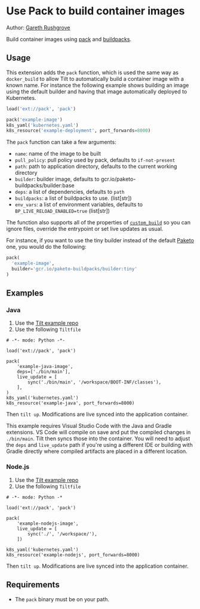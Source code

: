 # Use Pack to build container images

Author: [Gareth Rushgrove](https://github.com/garethr)

Build container images using [pack](https://buildpacks.io/docs/install-pack/) and [buildpacks](https://buildpacks.io/).

## Usage

This extension adds the `pack` function, which is used the same way as `docker_build` to allow Tilt
to automatically build a container image with a known name. For instance the following example shows
building an image using the default builder and having that image automatically deployed to Kubernetes.

```python
load('ext://pack', 'pack')

pack('example-image')
k8s_yaml('kubernetes.yaml')
k8s_resource('example-deployment', port_forwards=8000)
```

The `pack` function can take a few arguments:

- `name`: name of the image to be built
- `pull_policy`: pull policy used by pack, defaults to `if-not-present`
- `path`: path to application directory, defaults to the current working directory
- `builder`: builder image, defaults to gcr.io/paketo-buildpacks/builder:base
- `deps`: a list of dependencies, defaults to `path`
- `buildpacks`: a list of buildpacks to use. (list[str])
- `env_vars`: a list of environment variables, defaults to `BP_LIVE_RELOAD_ENABLED=true` (list[str])

The function also supports all of the properties of [`custom_build`](https://docs.tilt.dev/api.html#api.custom_build) so
you can ignore files, override the entrypoint or set live updates as usual.

For instance, if you want to use the tiny builder instead of the default [Paketo](https://paketo.io/) one,
you would do the following:

```python
pack(
  'example-image',
  builder='gcr.io/paketo-buildpacks/builder:tiny'
)
```

## Examples

### Java

1. Use the [Tilt example repo](https://github.com/tilt-dev/tilt-example-java)
2. Use the following `Tiltfile`

```
# -*- mode: Python -*-

load('ext://pack', 'pack')

pack(
    'example-java-image',
    deps=['./bin/main'],
    live_update = [
        sync('./bin/main', '/workspace/BOOT-INF/classes'),
    ],
)
k8s_yaml('kubernetes.yaml')
k8s_resource('example-java', port_forwards=8000)
```

Then `tilt up`. Modifications are live synced into the application container.

This example requires Visual Studio Code with the Java and Gradle extensions. VS Code will compile on save and put the compiled changes in `./bin/main`. Tilt then syncs those into the container. You will need to adjust the `deps` and `live_update` path if you're using a different IDE or building with Gradle directly where compiled artifacts are placed in a different location.

### Node.js

1. Use the [Tilt example repo](https://github.com/tilt-dev/tilt-example-nodejs)
2. Use the following `Tiltfile`

```
# -*- mode: Python -*

load('ext://pack', 'pack')

pack(
    'example-nodejs-image',
    live_update = [
        sync('./', '/workspace/'),
    ])

k8s_yaml('kubernetes.yaml')
k8s_resource('example-nodejs', port_forwards=8000)
```

Then `tilt up`. Modifications are live synced into the application container.

## Requirements

- The `pack` binary must be on your path.
